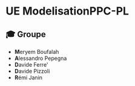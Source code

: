 # UE ModelisationPPC-PL

## 🎓 Groupe 

- **M**eryem Boufalah
- **A**lessandro Pepegna
- **D**avide Ferre'
- **D**avide Pizzoli
- **R**émi Janin

